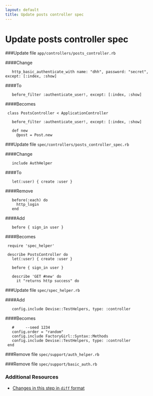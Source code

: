 ```yaml
---
layout: default
title: Update posts controller spec
---
```


<h1 id="main">Update posts controller spec</h1>


###Update file `app/controllers/posts_controller.rb`

####Change
```
   http_basic_authenticate_with name: "dhh", password: "secret", except: [:index, :show]
```


####To
```
   before_filter :authenticate_user!, except: [:index, :show]
```


####Becomes
```
 class PostsController < ApplicationController
 
   before_filter :authenticate_user!, except: [:index, :show]
 
   def new
     @post = Post.new

```


###Update file `spec/controllers/posts_controller_spec.rb`

####Change
```
   include AuthHelper
```


####To
```
   let(:user) { create :user }
```


####Remove
```
   before(:each) do
     http_login
   end
```


####Add
```
   before { sign_in user }
```


####Becomes
```
 require 'spec_helper'
 
 describe PostsController do
   let(:user) { create :user }
 
   before { sign_in user }
 
   describe 'GET #new' do
     it "returns http success" do

```


###Update file `spec/spec_helper.rb`

####Add
```
   config.include Devise::TestHelpers, type: :controller
```


####Becomes
```
   #     --seed 1234
   config.order = "random"
   config.include FactoryGirl::Syntax::Methods
   config.include Devise::TestHelpers, type: :controller
 end

```


###Remove file `spec/support/auth_helper.rb`

###Remove file `spec/support/basic_auth.rb`


### Additional Resources

* [Changes in this step in `diff` format](https://github.com/software-academy/devise_bdd/commit/56d0fb3476a55cb590d3863c682a80aa7dc1da35)

